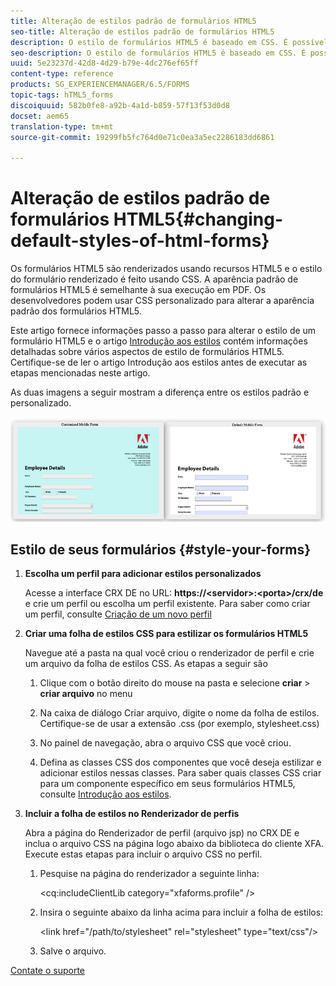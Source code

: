 ```yaml
---
title: Alteração de estilos padrão de formulários HTML5
seo-title: Alteração de estilos padrão de formulários HTML5
description: O estilo de formulários HTML5 é baseado em CSS. É possível alterar os estilos padrão do formulário.
seo-description: O estilo de formulários HTML5 é baseado em CSS. É possível alterar os estilos padrão do formulário.
uuid: 5e23237d-42d8-4d29-b79e-4dc276ef65ff
content-type: reference
products: SG_EXPERIENCEMANAGER/6.5/FORMS
topic-tags: hTML5_forms
discoiquuid: 582b0fe8-a92b-4a1d-b859-57f13f53d0d8
docset: aem65
translation-type: tm+mt
source-git-commit: 19299fb5fc764d0e71c0ea3a5ec2286183dd6861

---
```



# Alteração de estilos padrão de formulários HTML5{#changing-default-styles-of-html-forms}

Os formulários HTML5 são renderizados usando recursos HTML5 e o estilo do formulário renderizado é feito usando CSS. A aparência padrão de formulários HTML5 é semelhante à sua execução em PDF. Os desenvolvedores podem usar CSS personalizado para alterar a aparência padrão dos formulários HTML5.

Este artigo fornece informações passo a passo para alterar o estilo de um formulário HTML5 e o artigo [Introdução aos estilos](/help/forms/using/css-styles.md) contém informações detalhadas sobre vários aspectos de estilo de formulários HTML5. Certifique-se de ler o artigo Introdução aos estilos antes de executar as etapas mencionadas neste artigo.

As duas imagens a seguir mostram a diferença entre os estilos padrão e personalizado.

![picture-002-small](assets/pictures-002-small.png)

## Estilo de seus formulários {#style-your-forms}

1. **Escolha um perfil para adicionar estilos personalizados**

   Acesse a interface CRX DE no URL: **https://&lt;servidor>:&lt;porta>/crx/de** e crie um perfil ou escolha um perfil existente. Para saber como criar um perfil, consulte [Criação de um novo perfil](/help/forms/using/custom-profile.md)

1. **Criar uma folha de estilos CSS para estilizar os formulários HTML5**

   Navegue até a pasta na qual você criou o renderizador de perfil e crie um arquivo da folha de estilos CSS. As etapas a seguir são

   1. Clique com o botão direito do mouse na pasta e selecione **criar** > **criar arquivo** no menu

   1. Na caixa de diálogo Criar arquivo, digite o nome da folha de estilos. Certifique-se de usar a extensão .css (por exemplo, stylesheet.css)
   1. No painel de navegação, abra o arquivo CSS que você criou.
   1. Defina as classes CSS dos componentes que você deseja estilizar e adicionar estilos nessas classes.
   Para saber quais classes CSS criar para um componente específico em seus formulários HTML5, consulte [Introdução aos estilos](/help/forms/using/css-styles.md).

1. **Incluir a folha de estilos no Renderizador de perfis**

   Abra a página do Renderizador de perfil (arquivo jsp) no CRX DE e inclua o arquivo CSS na página logo abaixo da biblioteca do cliente XFA. Execute estas etapas para incluir o arquivo CSS no perfil.

   1. Pesquise na página do renderizador a seguinte linha:

      &lt;cq:includeClientLib category=&quot;xfaforms.profile&quot; />

   1. Insira o seguinte abaixo da linha acima para incluir a folha de estilos:

      &lt;link href=&quot;/path/to/stylesheet&quot; rel=&quot;stylesheet&quot; type=&quot;text/css&quot;/>

   1. Salve o arquivo.

[Contate o suporte](https://www.adobe.com/account/sign-in.supportportal.html)
